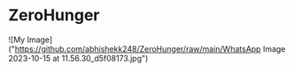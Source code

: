 # ZeroHunger
![My Image]("https://github.com/abhishekk248/ZeroHunger/raw/main/WhatsApp Image 2023-10-15 at 11.56.30_d5f08173.jpg")
